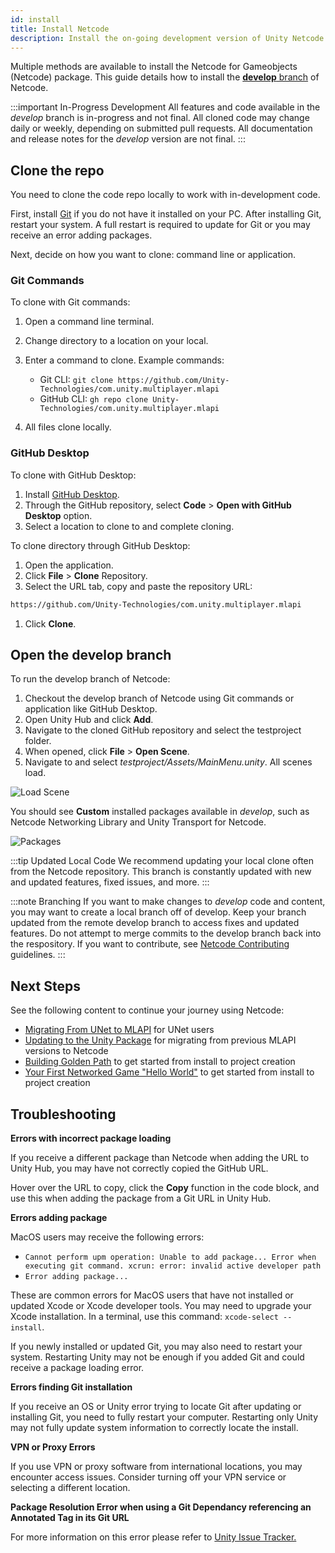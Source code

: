 ```yaml
---
id: install
title: Install Netcode
description: Install the on-going development version of Unity Netcode for Gameobjects from a cloned respository. 
---
```


Multiple methods are available to install the Netcode for Gameobjects (Netcode) package. This guide details how to install the [**develop** branch](https://github.com/Unity-Technologies/com.unity.multiplayer.mlapi/tree/develop) of Netcode.

:::important In-Progress Development
All features and code available in the *develop* branch is in-progress and not final. All cloned code may change daily or weekly, depending on submitted pull requests. All documentation and release notes for the *develop* version are not final.
:::

## Clone the repo

You need to clone the code repo locally to work with in-development code.

First, install [Git](https://git-scm.com/) if you do not have it installed on your PC. After installing Git, restart your system. A full restart is required to update for Git or you may receive an error adding packages.

Next, decide on how you want to clone: command line or application.

### Git Commands
To clone with Git commands:

1. Open a command line terminal.
1. Change directory to a location on your local.
1. Enter a command to clone. Example commands:
  
    * Git CLI: `git clone https://github.com/Unity-Technologies/com.unity.multiplayer.mlapi`
    * GitHub CLI: `gh repo clone Unity-Technologies/com.unity.multiplayer.mlapi`

1. All files clone locally.

### GitHub Desktop

To clone with GitHub Desktop:

1. Install [GitHub Desktop](https://desktop.github.com/).
1. Through the GitHub repository, select **Code** > **Open with GitHub Desktop** option.
1. Select a location to clone to and complete cloning.

To clone directory through GitHub Desktop:

1. Open the application. 
1. Click **File** > **Clone** Repository.
1. Select the URL tab, copy and paste the repository URL:

  ```html
  https://github.com/Unity-Technologies/com.unity.multiplayer.mlapi
  ```
1. Click **Clone**.

## Open the develop branch

To run the develop branch of Netcode:

1. Checkout the develop branch of Netcode using Git commands or application like GitHub Desktop.
1. Open Unity Hub and click **Add**.
1. Navigate to the cloned GitHub repository and select the testproject folder.
1. When opened, click **File** > **Open Scene**.
1. Navigate to and select *testproject/Assets/MainMenu.unity*. All scenes load.

  ![Load Scene](/img/install/develop-scene.png)

  You should see **Custom** installed packages available in *develop*, such as Netcode Networking Library and Unity Transport for Netcode.

  ![Packages](/img/install/develop-packages.png)

:::tip Updated Local Code
We recommend updating your local clone often from the Netcode repository. This branch is constantly updated with new and updated features, fixed issues, and more.
:::

:::note Branching
If you want to make changes to *develop* code and content, you may want to create a local branch off of develop. Keep your branch updated from the remote develop branch to access fixes and updated features. Do not attempt to merge commits to the develop branch back into the respository. If you want to contribute, see [Netcode Contributing](https://github.com/Unity-Technologies/com.unity.multiplayer.mlapi/blob/master/CONTRIBUTING.md) guidelines.
:::

## Next Steps

See the following content to continue your journey using Netcode:

* [Migrating From UNet to MLAPI](migratingtomlapi.md) for UNet users
* [Updating to the Unity Package](migratingfrommlapi.md) for migrating from previous MLAPI versions to Netcode
* [Building Golden Path](../tutorials/goldenpath_series/mlapi_starting-out.md) to get started from install to project creation
* [Your First Networked Game "Hello World"](../tutorials/helloworld/helloworldintro.md) to get started from install to project creation

## Troubleshooting

**Errors with incorrect package loading**

If you receive a different package than Netcode when adding the URL to Unity Hub, you may have not correctly copied the GitHub URL. 

Hover over the URL to copy, click the **Copy** function in the code block, and use this when adding the package from a Git URL in Unity Hub.

**Errors adding package**

MacOS users may receive the following errors:

* `Cannot perform upm operation: Unable to add package... Error when executing git command. xcrun: error: invalid active developer path`
* `Error adding package...`

These are common errors for MacOS users that have not installed or updated Xcode or Xcode developer tools. You may need to upgrade your Xcode installation. In a terminal, use this command: `xcode-select --install`.

If you newly installed or updated Git, you may also need to restart your system. Restarting Unity may not be enough if you added Git and could receive a package loading error.

**Errors finding Git installation**

If you receive an OS or Unity error trying to locate Git after updating or installing Git, you need to fully restart your computer. Restarting only Unity may not fully update system information to correctly locate the install.

**VPN or Proxy Errors**

If you use VPN or proxy software from international locations, you may encounter access issues. Consider turning off your VPN service or selecting a different location.

**Package Resolution Error when using a Git Dependancy referencing an Annotated Tag in its Git URL**

For more information on this error please refer to [Unity Issue Tracker.](https://issuetracker.unity3d.com/issues/package-resolution-error-when-using-a-git-dependency-referencing-an-annotated-tag-in-its-git-url)



